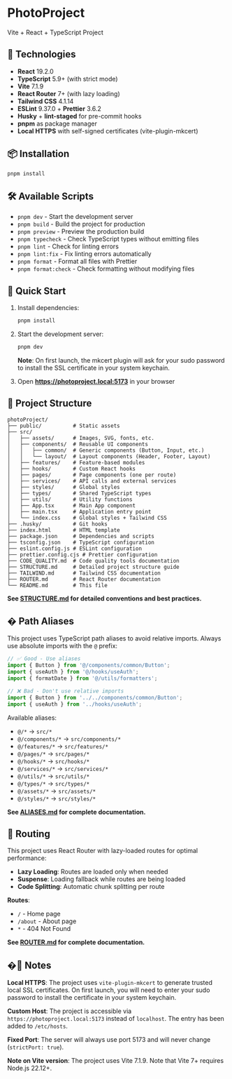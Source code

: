 # PhotoProject

Vite + React + TypeScript Project

## 🚀 Technologies

- **React** 19.2.0
- **TypeScript** 5.9+ (with strict mode)
- **Vite** 7.1.9
- **React Router** 7+ (with lazy loading)
- **Tailwind CSS** 4.1.14
- **ESLint** 9.37.0 + **Prettier** 3.6.2
- **Husky** + **lint-staged** for pre-commit hooks
- **pnpm** as package manager
- **Local HTTPS** with self-signed certificates (vite-plugin-mkcert)

## 📦 Installation

```bash
pnpm install
```

## 🛠️ Available Scripts

- `pnpm dev` - Start the development server
- `pnpm build` - Build the project for production
- `pnpm preview` - Preview the production build
- `pnpm typecheck` - Check TypeScript types without emitting files
- `pnpm lint` - Check for linting errors
- `pnpm lint:fix` - Fix linting errors automatically
- `pnpm format` - Format all files with Prettier
- `pnpm format:check` - Check formatting without modifying files

## 🏃 Quick Start

1. Install dependencies:

   ```bash
   pnpm install
   ```

2. Start the development server:

   ```bash
   pnpm dev
   ```

   **Note**: On first launch, the mkcert plugin will ask for your sudo password to install the SSL certificate in your system keychain.

3. Open **https://photoproject.local:5173** in your browser

## 📁 Project Structure

```
photoProject/
├── public/          # Static assets
├── src/
│   ├── assets/      # Images, SVG, fonts, etc.
│   ├── components/  # Reusable UI components
│   │   ├── common/  # Generic components (Button, Input, etc.)
│   │   └── layout/  # Layout components (Header, Footer, Layout)
│   ├── features/    # Feature-based modules
│   ├── hooks/       # Custom React hooks
│   ├── pages/       # Page components (one per route)
│   ├── services/    # API calls and external services
│   ├── styles/      # Global styles
│   ├── types/       # Shared TypeScript types
│   ├── utils/       # Utility functions
│   ├── App.tsx      # Main App component
│   ├── main.tsx     # Application entry point
│   └── index.css    # Global styles + Tailwind CSS
├── .husky/          # Git hooks
├── index.html       # HTML template
├── package.json     # Dependencies and scripts
├── tsconfig.json    # TypeScript configuration
├── eslint.config.js # ESLint configuration
├── prettier.config.cjs # Prettier configuration
├── CODE_QUALITY.md  # Code quality tools documentation
├── STRUCTURE.md     # Detailed project structure guide
├── TAILWIND.md      # Tailwind CSS documentation
├── ROUTER.md        # React Router documentation
└── README.md        # This file
```

**See [STRUCTURE.md](./STRUCTURE.md) for detailed conventions and best practices.**

## � Path Aliases

This project uses TypeScript path aliases to avoid relative imports. Always use absolute imports with the `@` prefix:

```typescript
// ✅ Good - Use aliases
import { Button } from '@/components/common/Button';
import { useAuth } from '@/hooks/useAuth';
import { formatDate } from '@/utils/formatters';

// ❌ Bad - Don't use relative imports
import { Button } from '../../components/common/Button';
import { useAuth } from '../hooks/useAuth';
```

Available aliases:

- `@/*` → `src/*`
- `@/components/*` → `src/components/*`
- `@/features/*` → `src/features/*`
- `@/pages/*` → `src/pages/*`
- `@/hooks/*` → `src/hooks/*`
- `@/services/*` → `src/services/*`
- `@/utils/*` → `src/utils/*`
- `@/types/*` → `src/types/*`
- `@/assets/*` → `src/assets/*`
- `@/styles/*` → `src/styles/*`

**See [ALIASES.md](./ALIASES.md) for complete documentation.**

## 🧭 Routing

This project uses React Router with lazy-loaded routes for optimal performance:

- **Lazy Loading**: Routes are loaded only when needed
- **Suspense**: Loading fallback while routes are being loaded
- **Code Splitting**: Automatic chunk splitting per route

**Routes**:

- `/` - Home page
- `/about` - About page
- `*` - 404 Not Found

**See [ROUTER.md](./ROUTER.md) for complete documentation.**

## �📝 Notes

**Local HTTPS**: The project uses `vite-plugin-mkcert` to generate trusted local SSL certificates. On first launch, you will need to enter your sudo password to install the certificate in your system keychain.

**Custom Host**: The project is accessible via `https://photoproject.local:5173` instead of `localhost`. The entry has been added to `/etc/hosts`.

**Fixed Port**: The server will always use port 5173 and will never change (`strictPort: true`).

**Note on Vite version**: The project uses Vite 7.1.9. Note that Vite 7+ requires Node.js 22.12+.

